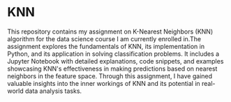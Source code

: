 # KNN
This repository contains my assignment on K-Nearest Neighbors (KNN) algorithm for the data science course I am currently enrolled in.The assignment explores the fundamentals of KNN, its implementation in Python, and its application in solving classification problems. It includes a Jupyter Notebook with detailed explanations, code snippets, and examples showcasing KNN's effectiveness in making predictions based on nearest neighbors in the feature space. Through this assignment, I have gained valuable insights into the inner workings of KNN and its potential in real-world data analysis tasks.
